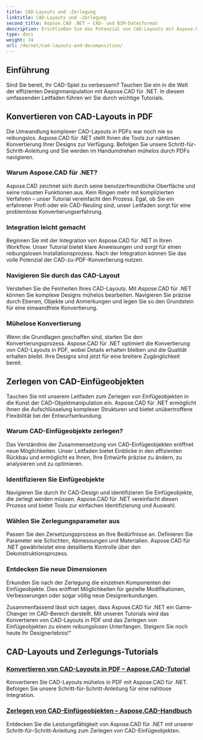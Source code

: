 ```yaml
---
title: CAD-Layouts und -Zerlegung
linktitle: CAD-Layouts und -Zerlegung
second_title: Aspose.CAD .NET – CAD- und BIM-Dateiformat
description: Erschließen Sie das Potenzial von CAD-Layouts mit Aspose.CAD für .NET! Konvertieren Sie Designs ganz einfach mit unserem Leitfaden in PDF. Meistern Sie mühelos die Zerlegung eingefügter Objekte.
type: docs
weight: 34
url: /de/net/cad-layouts-and-decomposition/
---
```




## Einführung

Sind Sie bereit, Ihr CAD-Spiel zu verbessern? Tauchen Sie ein in die Welt der effizienten Designmanipulation mit Aspose.CAD für .NET. In diesem umfassenden Leitfaden führen wir Sie durch wichtige Tutorials.
## Konvertieren von CAD-Layouts in PDF

Die Umwandlung komplexer CAD-Layouts in PDFs war noch nie so reibungslos. Aspose.CAD für .NET stellt Ihnen die Tools zur nahtlosen Konvertierung Ihrer Designs zur Verfügung. Befolgen Sie unsere Schritt-für-Schritt-Anleitung und Sie werden im Handumdrehen mühelos durch PDFs navigieren.

### Warum Aspose.CAD für .NET?

Aspose.CAD zeichnet sich durch seine benutzerfreundliche Oberfläche und seine robusten Funktionen aus. Kein Ringen mehr mit komplizierten Verfahren – unser Tutorial vereinfacht den Prozess. Egal, ob Sie ein erfahrener Profi oder ein CAD-Neuling sind, unser Leitfaden sorgt für eine problemlose Konvertierungserfahrung.

### Integration leicht gemacht

Beginnen Sie mit der Integration von Aspose.CAD für .NET in Ihren Workflow. Unser Tutorial bietet klare Anweisungen und sorgt für einen reibungslosen Installationsprozess. Nach der Integration können Sie das volle Potenzial der CAD-zu-PDF-Konvertierung nutzen.

### Navigieren Sie durch das CAD-Layout

Verstehen Sie die Feinheiten Ihres CAD-Layouts. Mit Aspose.CAD für .NET können Sie komplexe Designs mühelos bearbeiten. Navigieren Sie präzise durch Ebenen, Objekte und Anmerkungen und legen Sie so den Grundstein für eine einwandfreie Konvertierung.

### Mühelose Konvertierung

Wenn die Grundlagen geschaffen sind, starten Sie den Konvertierungsprozess. Aspose.CAD für .NET optimiert die Konvertierung von CAD-Layouts in PDF, wobei Details erhalten bleiben und die Qualität erhalten bleibt. Ihre Designs sind jetzt für eine breitere Zugänglichkeit bereit.

## Zerlegen von CAD-Einfügeobjekten

Tauchen Sie mit unserem Leitfaden zum Zerlegen von Einfügeobjekten in die Kunst der CAD-Objektmanipulation ein. Aspose.CAD für .NET ermöglicht Ihnen die Aufschlüsselung komplexer Strukturen und bietet unübertroffene Flexibilität bei der Entwurfserkundung.

### Warum CAD-Einfügeobjekte zerlegen?

Das Verständnis der Zusammensetzung von CAD-Einfügeobjekten eröffnet neue Möglichkeiten. Unser Leitfaden bietet Einblicke in den effizienten Rückbau und ermöglicht es Ihnen, Ihre Entwürfe präzise zu ändern, zu analysieren und zu optimieren.

### Identifizieren Sie Einfügeobjekte

Navigieren Sie durch Ihr CAD-Design und identifizieren Sie Einfügeobjekte, die zerlegt werden müssen. Aspose.CAD für .NET vereinfacht diesen Prozess und bietet Tools zur einfachen Identifizierung und Auswahl.

### Wählen Sie Zerlegungsparameter aus

Passen Sie den Zersetzungsprozess an Ihre Bedürfnisse an. Definieren Sie Parameter wie Schichten, Abmessungen und Materialien. Aspose.CAD für .NET gewährleistet eine detaillierte Kontrolle über den Dekonstruktionsprozess.

### Entdecken Sie neue Dimensionen

Erkunden Sie nach der Zerlegung die einzelnen Komponenten der Einfügeobjekte. Dies eröffnet Möglichkeiten für gezielte Modifikationen, Verbesserungen oder sogar völlig neue Designerkundungen.

Zusammenfassend lässt sich sagen, dass Aspose.CAD für .NET ein Game-Changer im CAD-Bereich darstellt. Mit unseren Tutorials wird das Konvertieren von CAD-Layouts in PDF und das Zerlegen von Einfügeobjekten zu einem reibungslosen Unterfangen. Steigern Sie noch heute Ihr Designerlebnis!“
## CAD-Layouts und Zerlegungs-Tutorials
### [Konvertieren von CAD-Layouts in PDF – Aspose.CAD-Tutorial](./converting-cad-layouts-to-pdf/)
Konvertieren Sie CAD-Layouts mühelos in PDF mit Aspose.CAD für .NET. Befolgen Sie unsere Schritt-für-Schritt-Anleitung für eine nahtlose Integration.
### [Zerlegen von CAD-Einfügeobjekten – Aspose.CAD-Handbuch](./decomposing-cad-insert-objects/)
Entdecken Sie die Leistungsfähigkeit von Aspose.CAD für .NET mit unserer Schritt-für-Schritt-Anleitung zum Zerlegen von CAD-Einfügeobjekten.